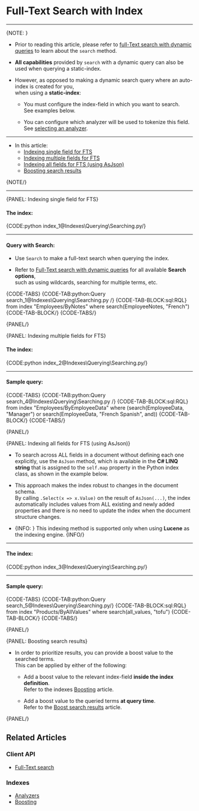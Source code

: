 # Full-Text Search with Index
---

{NOTE: }

* Prior to reading this article, please refer to [full-Text search with dynamic queries](../../client-api/session/querying/text-search/full-text-search) 
  to learn about the `search` method.  

* **All capabilities** provided by `search` with a dynamic query can also be used when querying a static-index.

* However, as opposed to making a dynamic search query where an auto-index is created for you,  
  when using a **static-index**:  

    * You must configure the index-field in which you want to search.  
      See examples below.  
      
    * You can configure which analyzer will be used to tokenize this field.  
      See [selecting an analyzer](../../indexes/using-analyzers#selecting-an-analyzer-for-a-field).    

---

* In this article:
  * [Indexing single field for FTS](../../indexes/querying/searching#indexing-single-field-for-fts)
  * [Indexing multiple fields for FTS](../../indexes/querying/searching#indexing-multiple-fields-for-fts)
  * [Indexing all fields for FTS (using AsJson)](../../indexes/querying/searching#indexing-all-fields-for-fts-(using-asjson))
  * [Boosting search results](../../indexes/querying/searching#boosting-search-results)

{NOTE/}

---

{PANEL: Indexing single field for FTS}

#### The index:

{CODE:python index_1@Indexes\Querying\Searching.py/}

---

#### Query with Search:

* Use `Search` to make a full-text search when querying the index.  

* Refer to [Full-Text search with dynamic queries](../../client-api/session/querying/text-search/full-text-search) for all available **Search options**,  
  such as using wildcards, searching for multiple terms, etc.

{CODE-TABS}
{CODE-TAB:python:Query search_1@Indexes\Querying\Searching.py /}
{CODE-TAB-BLOCK:sql:RQL}
from index "Employees/ByNotes"
where search(EmployeeNotes, "French")
{CODE-TAB-BLOCK/}
{CODE-TABS/}

{PANEL/}

{PANEL: Indexing multiple fields for FTS}

#### The index:

{CODE:python index_2@Indexes\Querying\Searching.py/}

---

#### Sample query:

{CODE-TABS}
{CODE-TAB:python:Query search_4@Indexes\Querying\Searching.py /}
{CODE-TAB-BLOCK:sql:RQL}
from index "Employees/ByEmployeeData"
where (search(EmployeeData, "Manager") or search(EmployeeData, "French Spanish", and))
{CODE-TAB-BLOCK/}
{CODE-TABS/}

{PANEL/}

{PANEL: Indexing all fields for FTS (using AsJson)}

* To search across ALL fields in a document without defining each one explicitly, use the `AsJson` method,
  which is available in the **C# LINQ string** that is assigned to the `self.map` property in the Python index class,
  as shown in the example below.

* This approach makes the index robust to changes in the document schema.  
  By calling `.Select(x => x.Value)` on the result of `AsJson(...)`,
  the index automatically includes values from ALL existing and newly added properties
  and there is no need to update the index when the document structure changes.

* {INFO: }
  This indexing method is supported only when using **Lucene** as the indexing engine.
  {INFO/}

---

#### The index:

{CODE:python index_3@Indexes\Querying\Searching.py/}

---

#### Sample query:

{CODE-TABS}
{CODE-TAB:python:Query search_5@Indexes\Querying\Searching.py/}
{CODE-TAB-BLOCK:sql:RQL}
from index "Products/ByAllValues"
where search(all_values, "tofu")
{CODE-TAB-BLOCK/}
{CODE-TABS/}

{PANEL/}

{PANEL: Boosting search results}

* In order to prioritize results, you can provide a boost value to the searched terms.  
  This can be applied by either of the following:

  * Add a boost value to the relevant index-field **inside the index definition**.  
    Refer to the indexes [Boosting](../../indexes/boosting) article.  

  * Add a boost value to the queried terms **at query time**.  
    Refer to the [Boost search results](../../client-api/session/querying/text-search/boost-search-results) article.  

{PANEL/}

## Related Articles

### Client API

- [Full-Text search](../../client-api/session/querying/text-search/full-text-search)

### Indexes

- [Analyzers](../../indexes/using-analyzers)
- [Boosting](../../indexes/boosting)
